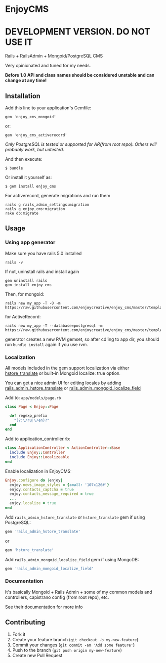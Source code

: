 # EnjoyCMS

# DEVELOPMENT VERSION. DO NOT USE IT

Rails + RailsAdmin + Mongoid/PostgreSQL CMS

Very opinionated and tuned for my needs.

**Before 1.0 API and class names should be considered unstable and can change at any time!**

## Installation

Add this line to your application's Gemfile:

    gem 'enjoy_cms_mongoid'

or:

    gem 'enjoy_cms_activerecord'

*Only PostgreSQL is tested or supported for AR(from root repo). Others will probably work, but untested.*

And then execute:

    $ bundle

Or install it yourself as:

    $ gem install enjoy_cms

For activerecord, generate migrations and run them

    rails g rails_admin_settings:migration
    rails g enjoy_cms:migration
    rake db:migrate

## Usage

### Using app generator

Make sure you have rails 5.0 installed

    rails -v

If not, uninstall rails and install again

    gem uninstall rails
    gem install enjoy_cms

Then, for mongoid:

    rails new my_app -T -O -m https://raw.githubusercontent.com/enjoycreative/enjoy_cms/master/template.rb

for ActiveRecord:

    rails new my_app -T --database=postgresql -m https://raw.githubusercontent.com/enjoycreative/enjoy_cms/master/template.rb

generator creates a new RVM gemset, so after cd'ing to app dir, you should run `bundle install` again if you use rvm.

### Localization

All models included in the gem support localization via either [hstore_translate](https://github.com/Leadformance/hstore_translate) or built-in Mongoid localize: true option.

You can get a nice admin UI for editing locales by adding [rails_admin_hstore_translate](https://github.com/glebtv/rails_admin_hstore_translate) or [rails_admin_mongoid_localize_field](https://github.com/sudosu/rails_admin_mongoid_localize_field)

Add to: ```app/models/page.rb```

```ruby
class Page < Enjoy::Page

  def regexp_prefix
    "(?:\/ru|\/en)?"
  end
end
```

<!-- Wrap your routes with locale scope:

```ruby
scope "(:locale)", locale: /en|ru/ do
  get 'contacts' => 'contacts#new', as: :contacts
  post 'contacts' => 'contacts#create', as: :create_contacts
end
``` -->

Add to application_controller.rb:

```ruby
class ApplicationController < ActionController::Base
  include Enjoy::Controller
  include Enjoy::Localizeable
end
```

Enable localization in EnjoyCMS:

```ruby
Enjoy.configure do |enjoy|
  enjoy.news_image_styles = {small: '107x126#'}
  enjoy.contacts_captcha = true
  enjoy.contacts_message_required = true
  ...
  enjoy.localize = true
end
```

Add ```rails_admin_hstore_translate``` or ```hstore_translate``` gem if using PostgreSQL:

```ruby
gem 'rails_admin_hstore_translate'
```

or

```ruby
gem 'hstore_translate'
```

Add ```rails_admin_mongoid_localize_field``` gem if using MongoDB:

```ruby
gem 'rails_admin_mongoid_localize_field'
```

### Documentation

It's basically Mongoid + Rails Admin + some of my common models and controllers, capistrano config (from root repo), etc.

See their documentation for more info

## Contributing

1. Fork it
2. Create your feature branch (`git checkout -b my-new-feature`)
3. Commit your changes (`git commit -am 'Add some feature'`)
4. Push to the branch (`git push origin my-new-feature`)
5. Create new Pull Request
